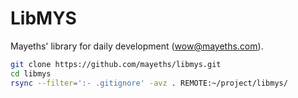 # LibMYS

Mayeths' library for daily development (wow@mayeths.com).

```bash
git clone https://github.com/mayeths/libmys.git
cd libmys
rsync --filter=':- .gitignore' -avz . REMOTE:~/project/libmys/
```
